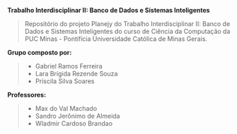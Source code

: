 **Trabalho Interdisciplinar II: Banco de Dados e Sistemas Inteligentes**

> Repositório do projeto Planejy do Trabalho Interdisciplinar II: Banco de Dados e Sistemas Inteligentes do curso de Ciência da Computação da PUC Minas - Pontifícia Universidade Católica de Minas Gerais.

**Grupo composto por:**
> - Gabriel Ramos Ferreira
> - Lara Brígida Rezende Souza
> - Priscila Silva Soares

**Professores:**
> - Max do Val Machado
> - Sandro Jerônimo de Almeida
> - Wladmir Cardoso Brandao
